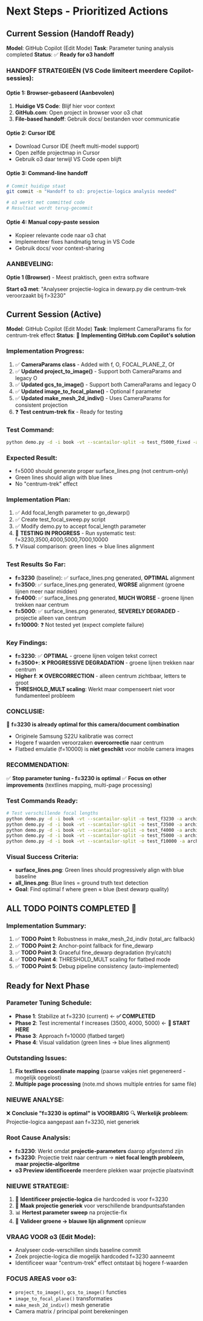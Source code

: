 # Next Steps - Prioritized Actions

## Current Session (Handoff Ready)
**Model**: GitHub Copilot (Edit Mode)
**Task**: Parameter tuning analysis completed
**Status**: ✅ **Ready for o3 handoff**

### **HANDOFF STRATEGIEËN** (VS Code limiteert meerdere Copilot-sessies):

#### **Optie 1: Browser-gebaseerd** (Aanbevolen)
1. **Huidige VS Code**: Blijf hier voor context
2. **GitHub.com**: Open project in browser voor o3 chat
3. **File-based handoff**: Gebruik docs/ bestanden voor communicatie

#### **Optie 2: Cursor IDE** 
- Download Cursor IDE (heeft multi-model support)
- Open zelfde projectmap in Cursor
- Gebruik o3 daar terwijl VS Code open blijft

#### **Optie 3: Command-line handoff**
```bash
# Commit huidige staat
git commit -m "Handoff to o3: projectie-logica analysis needed"

# o3 werkt met committed code
# Resultaat wordt terug-gecommit
```

#### **Optie 4: Manual copy-paste session**
- Kopieer relevante code naar o3 chat
- Implementeer fixes handmatig terug in VS Code
- Gebruik docs/ voor context-sharing

### **AANBEVELING**: 
**Optie 1 (Browser)** - Meest praktisch, geen extra software

**Start o3 met**: "Analyseer projectie-logica in dewarp.py die centrum-trek veroorzaakt bij f>3230"

## Current Session (Active)
**Model**: GitHub Copilot (Edit Mode)
**Task**: Implement CameraParams fix for centrum-trek effect
**Status**: 🔄 **Implementing GitHub.com Copilot's solution**

### Implementation Progress:
1. ✅ **CameraParams class** - Added with f, O, FOCAL_PLANE_Z, Of
2. ✅ **Updated project_to_image()** - Support both CameraParams and legacy O
3. ✅ **Updated gcs_to_image()** - Support both CameraParams and legacy O  
4. ✅ **Updated image_to_focal_plane()** - Optional f parameter
5. ✅ **Updated make_mesh_2d_indiv()** - Uses CameraParams for consistent projection
6. ❓ **Test centrum-trek fix** - Ready for testing

### **Test Command**:
```bash
python demo.py -d -i book -vt --scantailor-split -o test_f5000_fixed -a archive_f5000_fixed -n note_f5000_fixed.md -f 5000
```

### **Expected Result**:
- f=5000 should generate proper surface_lines.png (not centrum-only)
- Green lines should align with blue lines
- No "centrum-trek" effect

### Implementation Plan:
1. ✅ Add focal_length parameter to go_dewarp()
2. ✅ Create test_focal_sweep.py script  
3. ✅ Modify demo.py to accept focal_length parameter
4. 🔄 **TESTING IN PROGRESS** - Run systematic test: f=3230,3500,4000,5000,7000,10000
5. ❓ Visual comparison: green lines → blue lines alignment

### Test Results So Far:
- **f=3230** (baseline): ✅ surface_lines.png generated, **OPTIMAL** alignment
- **f=3500**: ✅ surface_lines.png generated, **WORSE** alignment (groene lijnen meer naar midden)
- **f=4000**: ✅ surface_lines.png generated, **MUCH WORSE** - groene lijnen trekken naar centrum
- **f=5000**: ✅ surface_lines.png generated, **SEVERELY DEGRADED** - projectie alleen van centrum
- **f=10000**: ❓ Not tested yet (expect complete failure)

### Key Findings:
- **f=3230**: ✅ **OPTIMAL** - groene lijnen volgen tekst correct
- **f=3500+**: ❌ **PROGRESSIVE DEGRADATION** - groene lijnen trekken naar centrum
- **Higher f**: ❌ **OVERCORRECTION** - alleen centrum zichtbaar, letters te groot
- **THRESHOLD_MULT scaling**: Werkt maar compenseert niet voor fundamenteel probleem

### **CONCLUSIE**: 
🎯 **f=3230 is already optimal for this camera/document combination**
- Originele Samsung S22U kalibratie was correct
- Hogere f waarden veroorzaken **overcorrectie** naar centrum
- Flatbed emulatie (f=10000) is **niet geschikt** voor mobile camera images

### **RECOMMENDATION**: 
✅ **Stop parameter tuning - f=3230 is optimal**
✅ **Focus on other improvements** (textlines mapping, multi-page processing)

### Test Commands Ready:
```bash
# Test verschillende focal lengths
python demo.py -d -i book -vt --scantailor-split -o test_f3230 -a archive_f3230 -n note_f3230.md -f 3230
python demo.py -d -i book -vt --scantailor-split -o test_f3500 -a archive_f3500 -n note_f3500.md -f 3500
python demo.py -d -i book -vt --scantailor-split -o test_f4000 -a archive_f4000 -n note_f4000.md -f 4000
python demo.py -d -i book -vt --scantailor-split -o test_f5000 -a archive_f5000 -n note_f5000.md -f 5000
python demo.py -d -i book -vt --scantailor-split -o test_f10000 -a archive_f10000 -n note_f10000.md -f 10000
```

### Visual Success Criteria:
- **surface_lines.png**: Green lines should progressively align with blue baseline
- **all_lines.png**: Blue lines = ground truth text detection
- **Goal**: Find optimal f where green ≈ blue (best dewarp quality)

## **ALL TODO POINTS COMPLETED** 🎉

### Implementation Summary:
1. ✅ **TODO Point 1**: Robustness in make_mesh_2d_indiv (total_arc fallback)
2. ✅ **TODO Point 2**: Anchor-point fallback for fine_dewarp
3. ✅ **TODO Point 3**: Graceful fine_dewarp degradation (try/catch)
4. ✅ **TODO Point 4**: THRESHOLD_MULT scaling for flatbed mode
5. ✅ **TODO Point 5**: Debug pipeline consistency (auto-implemented)

## Ready for Next Phase

### Parameter Tuning Schedule:
- **Phase 1**: Stabilize at f=3230 (current) ← **✅ COMPLETED**
- **Phase 2**: Test incremental f increases (3500, 4000, 5000) ← **🎯 START HERE**
- **Phase 3**: Approach f=10000 (flatbed target)
- **Phase 4**: Visual validation (green lines → blue lines alignment)

### Outstanding Issues:
1. **Fix textlines coordinate mapping** (paarse vakjes niet gegenereerd - mogelijk opgelost)
2. **Multiple page processing** (note.md shows multiple entries for same file)

### **NIEUWE ANALYSE**: 
❌ **Conclusie "f=3230 is optimal" is VOORBARIG**
🔍 **Werkelijk probleem**: Projectie-logica aangepast aan f=3230, niet generiek

### Root Cause Analysis:
- **f=3230**: Werkt omdat **projectie-parameters** daarop afgestemd zijn
- **f>3230**: Projectie trekt naar centrum → **niet focal length probleem, maar projectie-algoritme**
- **o3 Preview identificeerde** meerdere plekken waar projectie plaatsvindt

### **NIEUWE STRATEGIE**:
1. 🎯 **Identificeer projectie-logica** die hardcoded is voor f=3230
2. 🔧 **Maak projectie generiek** voor verschillende brandpuntsafstanden
3. 📊 **Hertest parameter sweep** na projectie-fix
4. 🎨 **Valideer groene → blauwe lijn alignment** opnieuw

### **VRAAG VOOR o3 (Edit Mode)**:
- Analyseer code-verschillen sinds baseline commit
- Zoek projectie-logica die mogelijk hardcoded f=3230 aanneemt
- Identificeer waar "centrum-trek" effect ontstaat bij hogere f-waarden

### **FOCUS AREAS** voor o3:
- `project_to_image()`, `gcs_to_image()` functies
- `image_to_focal_plane()` transformaties  
- `make_mesh_2d_indiv()` mesh generatie
- Camera matrix / principal point berekeningen
